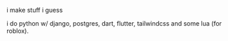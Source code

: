 i make stuff i guess

i do python w/ django, postgres, dart, flutter, tailwindcss and some lua (for roblox).
